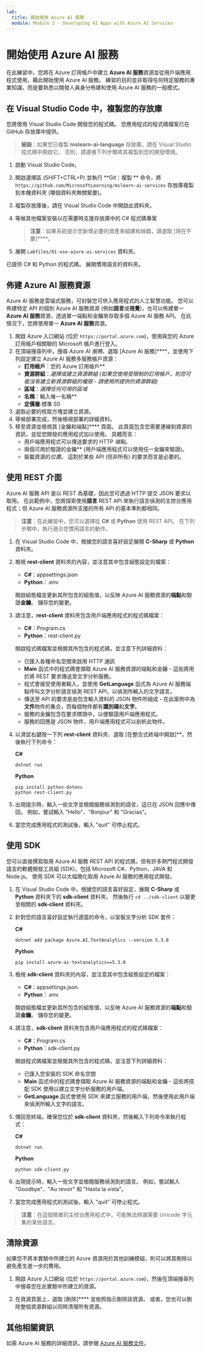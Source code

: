 ```yaml
---
lab:
  title: 開始使用 Azure AI 服務
  module: Module 2 - Developing AI Apps with Azure AI Services
---
```


# 開始使用 Azure AI 服務

在此練習中，您將在 Azure 訂用帳戶中建立 **Azure AI 服務**資源並從用戶端應用程式使用，藉此開始使用 Azure AI 服務。 練習的目的並非取得任何特定服務的專業知識，而是要熟悉以開發人員身分佈建和使用 Azure AI 服務的一般模式。

## 在 Visual Studio Code 中，複製您的存放庫

您將使用 Visual Studio Code 開發您的程式碼。 您應用程式的程式碼檔案已在 GitHub 存放庫中提供。

> **秘訣**：如果您已複製 **mslearn-ai-language** 存放庫，請在 Visual Studio 程式碼中開啟它。 否則，請遵循下列步驟將其複製到您的開發環境。

1. 啟動 Visual Studio Code。
2. 開啟選擇區 (SHIFT+CTRL+P) 並執行 **Git：複製 ** 命令，將 `https://github.com/MicrosoftLearning/mslearn-ai-services` 存放庫複製到本機資料夾 (哪個資料夾無關緊要)。
3. 複製存放庫後，請在 Visual Studio Code 中開啟此資料夾。
4. 等候其他檔案安裝以在需要時支援存放庫中的 C# 程式碼專案

    > **注意**：如果系統提示您新增必要的資產來組建和偵錯，請選取 [現在不要]****。

5. 展開 `Labfiles/01-use-azure-ai-services` 資料夾。

已提供 C# 和 Python 的程式碼。 展開慣用語言的資料夾。

## 佈建 Azure AI 服務資源

Azure AI 服務是雲端式服務，可封裝您可併入應用程式的人工智慧功能。 您可以佈建特定 API 的個別 Azure AI 服務資源 (例如**語言**或**視覺**)，也可以佈建單一 **Azure AI 服務**資源，透過單一端點和金鑰來存取多個 Azure AI 服務 API。 在此情況下，您將使用單一 **Azure AI 服務**資源。

1. 開啟 Azure 入口網站 (位於 `https://portal.azure.com`)，使用與您的 Azure 訂用帳戶相關聯的 Microsoft 帳戶進行登入。
2. 在頂端搜尋列中，搜尋 *Azure AI 服務*、選取 [Azure AI 服務]****，並使用下列設定建立 Azure AI 服務多服務帳戶資源：
    - **訂用帳戶**：您的 Azure 訂用帳戶**
    - **資源群組**：*選擇或建立資源群組 (如果您使用受限制的訂用帳戶，則您可能沒有建立新資源群組的權限 - 請使用所提供的資源群組)*
    - **區域**：*選擇任何可用的區域*
    - **名稱**：輸入唯一名稱**
    - **定價層**:標準 S0
3. 選取必要的核取方塊並建立資源。
4. 等候部署完成，然後檢視部署的詳細資料。
5. 移至資源並檢視其 [金鑰和端點]**** 頁面。 此頁面包含您需要連線到資源的資訊，並從您開發的應用程式加以使用。 具體而言：
    - 用戶端應用程式可以傳送要求的 HTTP *端點*。
    - 兩個可用於驗證的金鑰** (用戶端應用程式可以使用任一金鑰來驗證)。
    - 裝載資源的*位置*。 這對於某些 API (但非所有) 的要求而言是必要的。

## 使用 REST 介面

Azure AI 服務 API 是以 REST 為基礎，因此您可透過 HTTP 提交 JSON 要求以取用。 在此範例中，您將探索使用**語言** REST API 來執行語言偵測的主控台應用程式；但 Azure AI 服務資源所支援的所有 API 的基本準則都相同。

> **注意**：在此練習中，您可以選擇從 **C#** 或 **Python** 使用 REST API。 在下列步驟中，執行適合您慣用語言的動作。

1. 在 Visual Studio Code 中，根據您的語言喜好設定展開 **C-Sharp** 或 **Python** 資料夾。
2. 檢視 **rest-client** 資料夾的內容，並注意其中包含組態設定的檔案：

    - **C#**：appsettings.json
    - **Python**：.env

    開啟組態檔並更新其所包含的組態值，以反映 Azure AI 服務資源的**端點**和驗證**金鑰**。 儲存您的變更。

3. 請注意，**rest-client** 資料夾包含用戶端應用程式的程式碼檔案：

    - **C#**：Program.cs
    - **Python**：rest-client.py

    開啟程式碼檔案並檢閱其所包含的程式碼，並注意下列詳細資料：
    - 已匯入各種命名空間來啟用 HTTP 通訊
    - **Main** 函式中的程式碼會擷取 Azure AI 服務資源的端點和金鑰 - 這些將用於將 REST 要求傳送至文字分析服務。
    - 程式會接受使用者輸入，並使用 **GetLanguage** 函式為 Azure AI 服務端點呼叫文字分析語言偵測 REST API，以偵測所輸入的文字語言。
    - 傳送至 API 的要求是由包含輸入資料的 JSON 物件所組成 - 在此案例中為**文件**物件的集合，而每個物件都有**識別碼**和**文字**。
    - 服務的金鑰包含在要求標頭中，以便驗證用戶端應用程式。
    - 服務的回應是 JSON 物件，用戶端應用程式可以剖析此物件。

4. 以滑鼠右鍵按一下列 **rest-client** 資料夾、選取 [在整合式終端中開啟]**，然後執行下列命令：

    **C#**

    ```
    dotnet run
    ```

    **Python**

    ```
    pip install python-dotenv
    python rest-client.py
    ```

5. 出現提示時，輸入一些文字並檢閱服務偵測到的語言，這已在 JSON 回應中傳回。 例如，嘗試輸入 "Hello"、"Bonjour" 和 "Gracias"。
6. 當您完成應用程式的測試後，輸入 "quit" 可停止程式。

## 使用 SDK

您可以直接撰寫取用 Azure AI 服務 REST API 的程式碼，但有許多熱門程式開發語言的軟體開發工具組 (SDK)，包括 Microsoft C#、Python、JAVA 和 Node.js。 使用 SDK 可以大幅簡化取用 Azure AI 服務的應用程式開發。

1. 在 Visual Studio Code 中，根據您的語言喜好設定，展開 **C-Sharp** 或 **Python** 資料夾下的 **sdk-client** 資料夾。 然後執行 `cd ../sdk-client` 以變更至相關的 **sdk-client** 資料夾。

2. 針對您的語言喜好設定執行適當的命令，以安裝文字分析 SDK 套件：

    **C#**

    ```
    dotnet add package Azure.AI.TextAnalytics --version 5.3.0
    ```

    **Python**

    ```
    pip install azure-ai-textanalytics==5.3.0
    ```

3. 檢視 **sdk-client** 資料夾的內容，並注意其中包含組態設定的檔案：

    - **C#**：appsettings.json
    - **Python**：.env

    開啟組態檔並更新其所包含的組態值，以反映 Azure AI 服務資源的**端點**和驗證**金鑰**。 儲存您的變更。
    
4. 請注意，**sdk-client** 資料夾包含用戶端應用程式的程式碼檔案：

    - **C#**：Program.cs
    - **Python**：sdk-client.py

    開啟程式碼檔案並檢閱其所包含的程式碼，並注意下列詳細資料：
    - 已匯入您安裝的 SDK 命名空間
    - **Main** 函式中的程式碼會擷取 Azure AI 服務資源的端點和金鑰 - 這些將搭配 SDK 使用以建立文字分析服務的用戶端。
    - **GetLanguage** 函式會使用 SDK 來建立服務的用戶端，然後使用此用戶端來偵測所輸入文字的語言。

5. 傳回至終端，確保您位於 **sdk-client** 資料夾，然後輸入下列命令來執行程式：

    **C#**

    ```
    dotnet run
    ```

    **Python**

    ```
    python sdk-client.py
    ```

6. 出現提示時，輸入一些文字並檢閱服務偵測到的語言。 例如，嘗試輸入 "Goodbye"、"Au revoir" 和 "Hasta la vista"。
7. 當您完成應用程式的測試後，輸入 "quit" 可停止程式。

> **注意**：在這個簡單的主控台應用程式中，可能無法辨識需要 Unicode 字元集的某些語言。

## 清除資源

如果您不將本實驗中所建立的 Azure 資源用於其他訓練模組，則可以將其刪除以避免產生進一步的費用。

1. 開啟 Azure 入口網站 (位於 `https://portal.azure.com`)，然後在頂端搜尋列中搜尋您在此實驗中所建立的資源。

2. 在資源頁面上，選取 [刪除]**** 並依照指示刪除該資源。 或者，您也可以刪除整個資源群組以同時清理所有資源。

## 其他相關資訊

如需 Azure AI 服務的詳細資訊，請參閱 [Azure AI 服務文件](https://docs.microsoft.com/azure/ai-services/what-are-ai-services)。